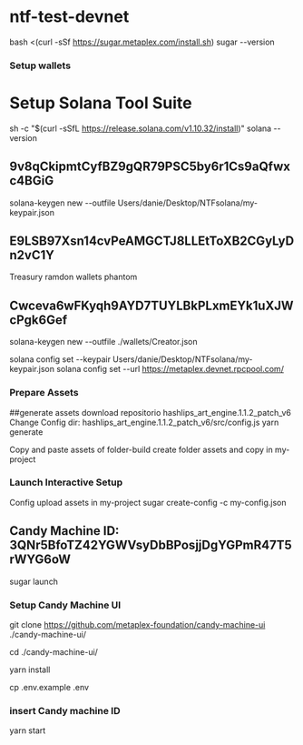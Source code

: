 # ntf-test-devnet

bash <(curl -sSf https://sugar.metaplex.com/install.sh)
sugar --version

### Setup wallets

# Setup Solana Tool Suite
sh -c "$(curl -sSfL https://release.solana.com/v1.10.32/install)"
solana --version

## 9v8qCkipmtCyfBZ9gQR79PSC5by6r1Cs9aQfwxc4BGiG
solana-keygen new --outfile Users/danie/Desktop/NTFsolana/my-keypair.json

## E9LSB97Xsn14cvPeAMGCTJ8LLEtToXB2CGyLyDn2vC1Y
Treasury ramdon wallets phantom

## Cwceva6wFKyqh9AYD7TUYLBkPLxmEYk1uXJWcPgk6Gef
solana-keygen new --outfile ./wallets/Creator.json

solana config set --keypair Users/danie/Desktop/NTFsolana/my-keypair.json
solana config set --url https://metaplex.devnet.rpcpool.com/

### Prepare Assets
##generate assets
download repositorio hashlips_art_engine.1.1.2_patch_v6
Change Config dir: hashlips_art_engine.1.1.2_patch_v6/src/config.js
yarn generate 

Copy and paste assets of folder-build 
create folder assets and copy in my-project

### Launch Interactive Setup

Config upload assets in my-project
sugar create-config -c my-config.json

## Candy Machine ID: 3QNr5BfoTZ42YGWVsyDbBPosjjDgYGPmR47T5rWYG6oW
sugar launch


### Setup Candy Machine UI

git clone https://github.com/metaplex-foundation/candy-machine-ui ./candy-machine-ui/

cd ./candy-machine-ui/

yarn install

cp .env.example .env

### insert Candy machine ID

yarn start
